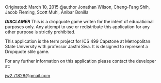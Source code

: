 Originated: March 10, 2015
@author
Jonathan Wilson, 
Cheng-Fang Shih, 
Jacob Fleming, 
Scott Muhl, 
Anibar Bonilla

*****DISCLAMER*****
This is a dropquote game writen for the intent of educatioinal purposes only.  Any attempt to use or redistribute this application for any other purpose is strictly prohibited.  

This application is the term project for ICS 499 Capstone at Metropolitan State University with professor Jasthi Siva. It is designed to represent a Dropquote stile game.

For any further information on this application please contact the developer at:

jw2.71828@gmail.com
